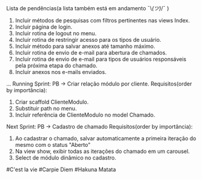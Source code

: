 Lista de pendências(a lista também está em andamento  ¯\\_(ツ)_/¯ )

1. Incluir métodos de pesquisas com filtros pertinentes nas views Index.
2. Incluir página de login.
3. Incluir rotina de logout no menu.
4. Incluir rotina de restringir acesso para os tipos de usuário.
5. Incluir método para salvar anexos até tamanho máximo.
6. Incluir rotina de envio de e-mail para abertura de chamados.
7. Incluir rotina de envio de e-mail para tipos de usuários responsáveis pela próxima etapa do chamado.
8. Incluir anexos nos e-mails enviados.


...
Running Sprint:
PB -> Criar relação módulo por cliente.
Requisitos(order by importância):
1. Criar scaffold ClienteModulo.
2. Substituir path no menu.
3. Incluir referência de ClienteModulo no model Chamado.


Next Sprint:
PB -> Cadastro de chamado
Requisitos(order by importância): 
1. Ao cadastrar o chamado, salvar automaticamente a primeira iteração do mesmo com o status "Aberto"
2. Na view show, exibir todas as iterações do chamado em um carousel.
3. Select de módulo dinâmico no cadastro.

#C'est la vie
#Carpie Diem
#Hakuna Matata
